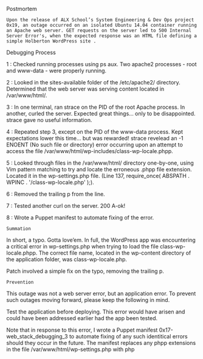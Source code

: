 Postmortem

    Upon the release of ALX School’s System Engineering & Dev Ops project 0x19, an outage occurred on an isolated Ubuntu 14.04 container running an Apache web server. GET requests on the server led to 500 Internal Server Error's, when the expected response was an HTML file defining a simple Holberton WordPress site .

Debugging Process

1 : Checked running processes using ps aux. Two apache2 processes - root and www-data - were properly running.

2 : Looked in the sites-available folder of the /etc/apache2/ directory. Determined that the web server was serving content located in /var/www/html/.

3 : In one terminal, ran strace on the PID of the root Apache process. In another, curled the server. Expected great things... only to be disappointed. strace gave no useful information.

4 : Repeated step 3, except on the PID of the www-data process. Kept expectations lower this time... but was rewarded! strace revelead an -1 ENOENT (No such file or directory) error occurring upon an attempt to access the file /var/www/html/wp-includes/class-wp-locale.phpp.

5 : Looked through files in the /var/www/html/ directory one-by-one, using Vim pattern matching to try and locate the erroneous .phpp file extension. Located it in the wp-settings.php file. (Line 137, require_once( ABSPATH . WPINC . '/class-wp-locale.php' );).

6 : Removed the trailing p from the line.

7 : Tested another curl on the server. 200 A-ok!

8 : Wrote a Puppet manifest to automate fixing of the error.

    Summation

In short, a typo. Gotta love’em. In full, the WordPress app was encountering a critical error in wp-settings.php when trying to load the file class-wp-locale.phpp. The correct file name, located in the wp-content directory of the application folder, was class-wp-locale.php.

Patch involved a simple fix on the typo, removing the trailing p.

    Prevention

This outage was not a web server error, but an application error. To prevent such outages moving forward, please keep the following in mind.

Test the application before deploying. This error would have arisen and could have been addressed earlier had the app been tested.

Note that in response to this error, I wrote a Puppet manifest 0x17-web_stack_debugging_3 to automate fixing of any such identitical errors should they occur in the future. The manifest replaces any phpp extensions in the file /var/www/html/wp-settings.php with php
